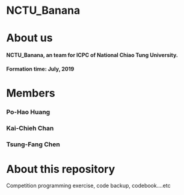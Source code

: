 # NCTU_Banana

# About us
#### NCTU_Banana, an team for ICPC of National Chiao Tung University.
#### Formation time: July, 2019

# Members
### Po-Hao Huang
### Kai-Chieh Chan
### Tsung-Fang Chen

# About this repository
Competition programming exercise, code backup, codebook....etc
